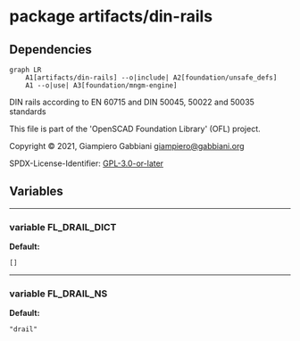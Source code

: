 # package artifacts/din-rails

## Dependencies

```mermaid
graph LR
    A1[artifacts/din-rails] --o|include| A2[foundation/unsafe_defs]
    A1 --o|use| A3[foundation/mngm-engine]
```

DIN rails according to EN 60715 and DIN 50045, 50022 and 50035 standards

This file is part of the 'OpenSCAD Foundation Library' (OFL) project.

Copyright © 2021, Giampiero Gabbiani <giampiero@gabbiani.org>

SPDX-License-Identifier: [GPL-3.0-or-later](https://spdx.org/licenses/GPL-3.0-or-later.html)


## Variables

---

### variable FL_DRAIL_DICT

__Default:__

    []

---

### variable FL_DRAIL_NS

__Default:__

    "drail"

